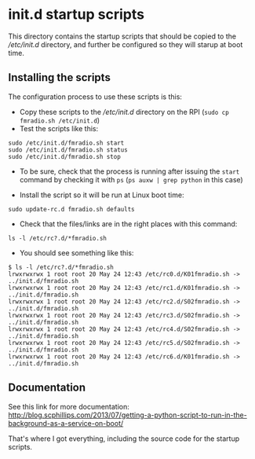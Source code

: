 init.d startup scripts
======================

This directory contains the startup scripts that should be copied
to the _/etc/init.d_ directory, and further be configured so they
will starup at boot time.

Installing the scripts
----------------------

The configuration process to use these scripts is this:

* Copy these scripts to the _/etc/init.d_ directory on the RPI (`sudo cp fmradio.sh /etc/init.d`)
* Test the scripts like this:

```
sudo /etc/init.d/fmradio.sh start
sudo /etc/init.d/fmradio.sh status
sudo /etc/init.d/fmradio.sh stop
```

* To be sure, check that the process is running after issuing the `start` command by checking it with `ps` (`ps auxw | grep python` in this case)

* Install the script so it will be run at Linux boot time:

```
sudo update-rc.d fmradio.sh defaults
```

* Check that the files/links are in the right places with this command:

```
ls -l /etc/rc?.d/*fmradio.sh
```

* You should see something like this:

```
$ ls -l /etc/rc?.d/*fmradio.sh
lrwxrwxrwx 1 root root 20 May 24 12:43 /etc/rc0.d/K01fmradio.sh -> ../init.d/fmradio.sh
lrwxrwxrwx 1 root root 20 May 24 12:43 /etc/rc1.d/K01fmradio.sh -> ../init.d/fmradio.sh
lrwxrwxrwx 1 root root 20 May 24 12:43 /etc/rc2.d/S02fmradio.sh -> ../init.d/fmradio.sh
lrwxrwxrwx 1 root root 20 May 24 12:43 /etc/rc3.d/S02fmradio.sh -> ../init.d/fmradio.sh
lrwxrwxrwx 1 root root 20 May 24 12:43 /etc/rc4.d/S02fmradio.sh -> ../init.d/fmradio.sh
lrwxrwxrwx 1 root root 20 May 24 12:43 /etc/rc5.d/S02fmradio.sh -> ../init.d/fmradio.sh
lrwxrwxrwx 1 root root 20 May 24 12:43 /etc/rc6.d/K01fmradio.sh -> ../init.d/fmradio.sh
```


Documentation
-------------

See this link for more documentation: http://blog.scphillips.com/2013/07/getting-a-python-script-to-run-in-the-background-as-a-service-on-boot/

That's where I got everything, including the source code for the startup scripts.


